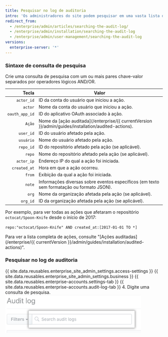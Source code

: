 ```yaml
---
title: Pesquisar no log de auditoria
intro: 'Os administradores do site podem pesquisar em uma vasta lista de [ações auditadas](/enterprise/{{ currentVersion }}/admin/guides/installation/audited-actions) na {{ site.data.variables.product.product_location_enterprise }}.'
redirect_from:
  - /enterprise/admin/articles/searching-the-audit-log/
  - /enterprise/admin/installation/searching-the-audit-log
  - /enterprise/admin/user-management/searching-the-audit-log
versions:
  enterprise-server: '*'
---
```


### Sintaxe de consulta de pesquisa

Crie uma consulta de pesquisa com um ou mais pares chave-valor separados por operadores lógicos AND/OR.

|          Tecla | Valor                                                                                              |
| --------------:| -------------------------------------------------------------------------------------------------- |
|     `actor_id` | ID da conta do usuário que iniciou a ação.                                                         |
|        `actor` | Nome da conta do usuário que iniciou a ação.                                                       |
| `oauth_app_id` | ID do aplicativo OAuth associado à ação.                                                           |
|         `Ação` | Nome da [ação auditada](/enterprise/{{ currentVersion }}/admin/guides/installation/audited-actions). |
|      `user_id` | ID do usuário afetado pela ação.                                                                   |
|      `usuário` | Nome do usuário afetado pela ação.                                                                 |
|      `repo_id` | ID do repositório afetado pela ação (se aplicável).                                                |
|         `repo` | Nome do repositório afetado pela ação (se aplicável).                                              |
|     `actor_ip` | Endereço IP do qual a ação foi iniciada.                                                           |
|   `created_at` | Hora em que a ação ocorreu.                                                                        |
|         `from` | Exibição da qual a ação foi iniciada.                                                              |
|         `note` | Informações diversas sobre eventos específicos (em texto sem formatação ou formato JSON).          |
|          `org` | Nome da organização afetada pela ação (se aplicável).                                              |
|       `org_id` | ID da organização afetada pela ação (se aplicável).                                                |

Por exemplo, para ver todas as ações que afetaram o repositório `octocat/Spoon-Knife` desde o início de 2017:

  `repo:"octocat/Spoon-Knife" AND created_at:[2017-01-01 TO *]`

Para ver a lista completa de ações, consulte "[Ações auditadas](/enterprise/{{ currentVersion }}/admin/guides/installation/audited-actions)".

### Pesquisar no log de auditoria

{{ site.data.reusables.enterprise_site_admin_settings.access-settings }}
{{ site.data.reusables.enterprise_site_admin_settings.business }}
{{ site.data.reusables.enterprise-accounts.settings-tab }}
{{ site.data.reusables.enterprise-accounts.audit-log-tab }}
4. Digite uma consulta de pesquisa.![Consulta de pesquisa](/assets/images/enterprise/site-admin-settings/search-query.png)
